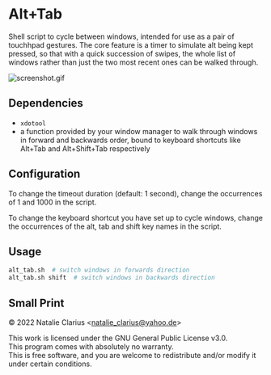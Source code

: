 # Alt+Tab

Shell script to cycle between windows, intended for use as a pair of touchhpad gestures. The core feature is a timer to simulate alt being kept pressed, so that with a quick succession of swipes, the whole list of windows rather than just the two most recent ones can be walked through.

![screenshot.gif](screenshot.gif)

## Dependencies

- `xdotool`
- a function provided by your window manager to walk through windows in forward and backwards order, bound to keyboard shortcuts like Alt+Tab and Alt+Shift+Tab respectively


## Configuration

To change the timeout duration (default: 1 second), change the occurrences of 1 and 1000 in the script.

To change the keyboard shortcut you have set up to cycle windows, change the occurrences of the alt, tab and shift key names in the script.

## Usage

```bash
alt_tab.sh  # switch windows in forwards direction
alt_tab.sh shift  # switch windows in backwards direction
```

## Small Print

© 2022 Natalie Clarius \<natalie_clarius@yahoo.de\>

This work is licensed under the GNU General Public License v3.0.  
This program comes with absolutely no warranty.  
This is free software, and you are welcome to redistribute and/or modify it under certain conditions.  
